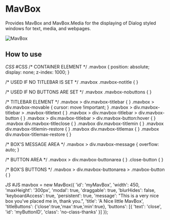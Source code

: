 MavBox
===========

Provides MavBox and MavBox.Media for the displaying of Dialog styled windows for text, media, and webpages.

![MavBox](https://github.com/dcdustin/MavBox/blob/master/MavBox.png)

How to use
----------

*CSS*
	#CSS
/* CONTAINER ELEMENT */
.mavbox { position: absolute; display: none; z-index: 1000; }

/* USED IF NO TITLEBAR IS SET */
.mavbox .mavbox-notitle { }

/* USED IF NO BUTTONS ARE SET */
.mavbox .mavbox-nobuttons {  }

/* TITLEBAR ELEMENT */
.mavbox > div.mavbox-titlebar { }
	.mavbox > div.mavbox-movable { cursor: move !important; }
	.mavbox > div.mavbox-titlebar > .mavbox-titletext {  }
	.mavbox > div.mavbox-titlebar > div.mavbox-button { }
		.mavbox > div.mavbox-titlebar > div.mavbox-button:hover { }
	.mavbox div.mavbox-titleclose { }
	.mavbox div.mavbox-titlemin { }
	.mavbox div.mavbox-titlemin-restore { }
	.mavbox div.mavbox-titlemax { }
	.mavbox div.mavbox-titlemax-restore { }

/* BOX'S MESSAGE AREA */
.mavbox > div.mavbox-message { overflow: auto; }

/* BUTTON AREA */
.mavbox > div.mavbox-buttonarea { }
.close-button { }

/* BOX'S BUTTONS */
.mavbox > div.mavbox-buttonarea > .mavbox-button { }


*JS*
	#JS
	mavbox = new MavBox({
		'id': 'myMavBox',
		'width': 450,
		'maxHeight': '300px',
		'modal': true, 
		'draggable': true,
		'blurHides': false,
		'keyboardAccess': true,
		'persistent': true,
		'message': "This is a very nice box you've placed me in, thank you.",
		'title': 'A Nice little MavBox',
		'titleButtons': {'close':true,'max':true,'min':true},
		'buttons': [{
			'text': 'close',
			'id': 'myButtonID',
			'class': 'no-class-thanks'
		}]
	});	
